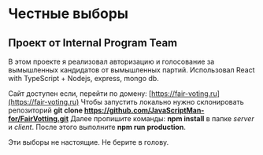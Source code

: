 # Честные выборы
## Проект от Internal Program Team
В этом проекте я реализовал авторизацию и голосование за вымышленных кандидатов от вымышленных партий.
Использовал React with TypeScript + Nodejs, express, mongo db.

Сайт доступен если, перейти по домену: [https://fair-voting.ru](https://fair-voting.ru)
Чтобы запустить локально нужно склонировать репозиторий **git clone https://github.com/JavaScriptMan-for/FairVotting.git**
Далее пропишите команды: **npm install** в папке *server* и *client*. После этого выполните **npm run production**.

Эти выборы не настоящие. Не берите в голову. 


